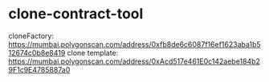 # clone-contract-tool

cloneFactory: https://mumbai.polygonscan.com/address/0xfb8de6c6087f16ef1623aba1b512674c0b8e8419
clone template: https://mumbai.polygonscan.com/address/0xAcd517e461E0c142aebe184b29F1c9E4785887a0
